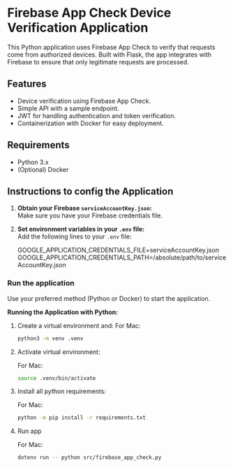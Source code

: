 # Firebase App Check Device Verification Application

This Python application uses Firebase App Check to verify that requests come from authorized devices. Built with Flask, the app integrates with Firebase to ensure that only legitimate requests are processed.

## Features

- Device verification using Firebase App Check.
- Simple API with a sample endpoint.
- JWT for handling authentication and token verification.
- Containerization with Docker for easy deployment.

## Requirements

- Python 3.x
- (Optional) Docker

## Instructions to config the Application

1. **Obtain your Firebase `serviceAccountKey.json`:**  
   Make sure you have your Firebase credentials file.

2. **Set environment variables in your `.env` file:**  
   Add the following lines to your `.env` file:

   GOOGLE_APPLICATION_CREDENTIALS_FILE=serviceAccountKey.json
   GOOGLE_APPLICATION_CREDENTIALS_PATH=/absolute/path/to/serviceAccountKey.json

### Run the application 
Use your preferred method (Python or Docker) to start the application.

**Running the Application with Python:**

1. Create a virtual environment and:
   For Mac:
   ```bash
   python3 -m venv .venv
   ```
2. Activate virtual environment:
   
   For Mac:
   ```bash
   source .venv/bin/activate 
   ```
4. Install all python requirements:
   
   For Mac:
   ```bash
   python -m pip install -r requirements.txt 
   ```
6. Run app
   
   For Mac:
   ```bash
   dotenv run -- python src/firebase_app_check.py
   ```
